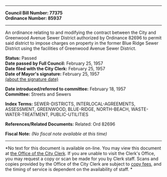 * * * * *  
  
**Council Bill Number: [](#h0)[](#h2)77375**   
**Ordinance Number: 85937**  
  
* * * * *  
  
An ordinance relating to and modifying the contract between the City and Greenwood Avenue Sewer District authorized by Ordinance 82696 to permit said district to impose charges on property in the former Blue Ridge Sewer District using the facilities of Greenwood Avenue Sewer District.  
  
**Status:** Passed   
**Date passed by Full Council:** February 25, 1957   
**Date filed with the City Clerk:** February 25, 1957   
**Date of Mayor's signature:** February 25, 1957   
[(about the signature date)](/~public/approvaldate.htm)   
  
  
**Date introduced/referred to committee:** February 18, 1957   
**Committee:** Streets and Sewers   
  
**Index Terms:** SEWER-DISTRICTS, INTERLOCAL-AGREEMENTS, ASSESSMENT, GREENWOOD, BLUE-RIDGE, NORTH-BEACH, WASTE-WATER-TREATMENT, PUBLIC-UTILITIES  
  
**References/Related Documents:** Related: Ord 82696  
  
**Fiscal Note:** *(No fiscal note available at this time)*  
  
* * * * *  
  
*No text for this document is available on-line. You may view this document at [the Office of the City Clerk](http://www.seattle.gov/leg/clerk/contactUs.htm). If you are unable to visit the Clerk's Office, you may request a copy or scan be made for you by Clerk staff. Scans and copies provided by the Office of the City Clerk are subject to [copy fees](http://clerk.seattle.gov/~public/clerkfees.htm), and the timing of service is dependent on the availability of staff. *  
  
  
